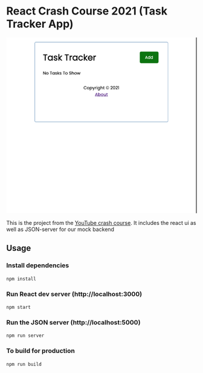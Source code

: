 # React Crash Course 2021 (Task Tracker App)

<p><img src="https://github.com/markhughes321/react-task-tracker/blob/development-branch/public/img/demo.gif" /></p>

This is the project from the [YouTube crash course](https://www.youtube.com/watch?v=w7ejDZ8SWv8). It includes the react ui as well as JSON-server for our mock backend

## Usage

### Install dependencies

```
npm install
```

### Run React dev server (http://localhost:3000)

```
npm start
```

### Run the JSON server (http://localhost:5000)

```
npm run server
```

### To build for production

```
npm run build
```

